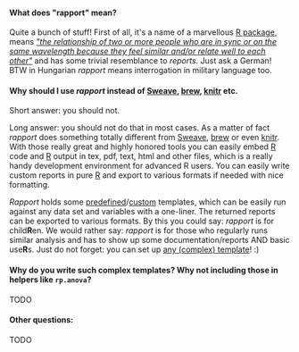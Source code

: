 #### What does "rapport" mean?

Quite a bunch of stuff! First of all, it's a name of a marvellous [R package](#infinite-loop), means *["the relationship of two or more people who are in sync or on the same wavelength because they feel similar and/or relate well to each other"](http://en.wikipedia.org/wiki/Rapport)* and has some trivial resemblance to *reports*. Just ask a German! BTW in Hungarian *rapport* means interrogation in military language too.

#### Why should I use *rapport* instead of [Sweave](http://www.stat.uni-muenchen.de/~leisch/Sweave/), [brew](http://cran.r-project.org/web/packages/brew/index.html), [knitr](https://github.com/yihui/knitr) etc.

Short answer: you should not.

Long answer:  you should not do that in most cases. As a matter of fact<a id="correlations"> </a>*rapport* does something totally different from [Sweave](http://www.stat.uni-muenchen.de/~leisch/Sweave/), [brew](http://cran.r-project.org/web/packages/brew/index.html) or even [knitr](https://github.com/yihui/knitr). With those really great and highly honored tools you can easily embed [R](http://www.r-project.org/) code and [R](http://www.r-project.org/) output  in tex, pdf, text, html and other files, which is a really handy development environment for advanced R users. You can easily write custom reports in pure [R](http://www.r-project.org/) and export to various formats if needed with nice formatting.

*Rapport* holds some [predefined](#templates)/[custom](#custom) templates, which can be easily run against any data set and variables with a one-liner. The returned reports can be exported to various formats. By this you could say: *rapport* is for child**R**en. We would rather say: *rapport* is for those who regularly runs similar analysis and has to show up some documentation/reports AND basic use**R**s. Just do not forget: you can set up [any (complex) template](#custom)! :) 

#### Why do you write such complex templates? Why not including those in helpers like `rp.anova`?

TODO

#### Other questions:

TODO